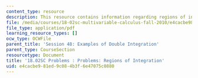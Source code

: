 ```yaml
---
content_type: resource
description: This resource contains information regarding regions of integration.
file: /media/courses/18-02sc-multivariable-calculus-fall-2010/e4cacbe981ed9c084b3f6e47075c0880_MIT18_02SC_pb_48_quest.pdf
file_type: application/pdf
learning_resource_types: []
ocw_type: OCWFile
parent_title: 'Session 48: Examples of Double Integration'
parent_type: CourseSection
resourcetype: Document
title: '18.02SC Problems : Problems: Regions of Integration'
uid: e4cacbe9-81ed-9c08-4b3f-6e47075c0880
---
```

